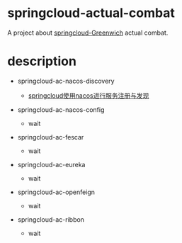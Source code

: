 # springcloud-actual-combat
A project about [springcloud-Greenwich](https://spring.io/projects/spring-cloud) actual combat.

# description

- springcloud-ac-nacos-discovery
  - [springcloud使用nacos进行服务注册与发现](https://lazycece.github.io/2019/03/20/springcloud使用nacos进行服务注册与发现/)

- springcloud-ac-nacos-config
  - wait
  
- springcloud-ac-fescar
  - wait
  
- springcloud-ac-eureka
  - wait
  
- springcloud-ac-openfeign
  - wait
  
- springcloud-ac-ribbon
  - wait
